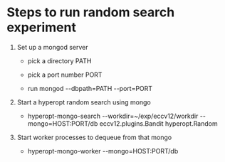 
Steps to run random search experiment
=====================================

1. Set up a mongod server
 
    * pick a directory PATH

    * pick a port number PORT

    * run mongod --dbpath=PATH --port=PORT

2. Start a hyperopt random search using mongo
    
    * hyperopt-mongo-search --workdir=~/exp/eccv12/workdir --mongo=HOST:PORT/db eccv12.plugins.Bandit hyperopt.Random

3. Start worker processes to dequeue from that mongo

    * hyperopt-mongo-worker  --mongo=HOST:PORT/db


